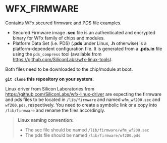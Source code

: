 # WFX_FIRMWARE

Contains WFx secured firmware and PDS file examples.

* Secured Firmware image **.sec** file is an authenticated and encrypted 
binary for WFx family of chips and modules.
* Platform Data Set (i.e. PDS) (**.pds** under Linux, **.h** otherwise) 
 is a platform-dependent configuration file. It is generated from a 
 **.pds.in** file using the `pds_compress` tool (available from 
 https://github.com/SiliconLabs/wfx-linux-tools).

Both files need to be downloaded to the chip/module at boot.

**`git clone` this repository on your system.**

Linux driver from Silicon Laboratories from
 https://github.com/SiliconLabs/wfx-linux-driver are expecting the 
 firmware and pds files to be located in `/lib/firmware` and named 
 `wfm_wf200.sec` and `wf200.pds`, respectively.
You need to create a symbolic link or a copy into `/lib/firmware` and
 rename the files accordingly.


> **Linux naming convention:**
> - The sec file should be named `/lib/firmware/wfm_wf200.sec`
> - The pds file should be named `/lib/firmware/wf200.pds`


